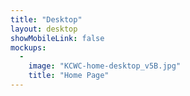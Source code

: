 ```yaml
---
title: "Desktop"
layout: desktop
showMobileLink: false
mockups:
  -
    image: "KCWC-home-desktop_v5B.jpg"
    title: "Home Page"
---
```

